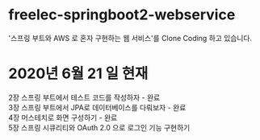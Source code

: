# freelec-springboot2-webservice
'스프링 부트와 AWS 로 혼자 구현하는 웹 서비스'를 Clone Coding 하고 있습니다. 

# 2020년 6월 21 일 현재 
2장 스프링 부트에서 테스트 코드를 작성하자 - 완료 <br>
3장 스프링 부트에서 JPA로 데이터베이스를 다뤄보자 - 완료 <br>
4장 머스테치로 화면 구성하기 - 완료 <br>
5장 스프링 시큐리티와 OAuth 2.0 으로 로그인 기능 구현하기 
